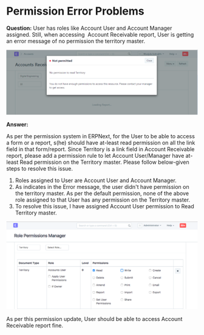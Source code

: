 
# Permission Error Problems



**Question:** User has roles like Account User and Account Manager assigned. Still, when accessing  Account Receivable report, User is getting an error message of no permission the territory master.


![Report Permission Error](/files/report-permission-1.png)


**Answer:**


As per the permission system in ERPNext, for the User to be able to access a form or a report, s(he) should have at-least read permission on all the link field in that form/report. Since Territory is a link field in Account Receivable report, please add a permission rule to let Account User/Manager have at-least Read permission on the Territory master. Please follow below-given steps to resolve this issue.


1. Roles assigned to User are Account User and Account Manager.
2. As indicates in the Error message, the user didn't have permission on the territory master. As per the default permission, none of the above role assigned to that User has any permission on the Territory master.
3. To resolve this issue, I have assigned Account User permission to Read Territory master.


![Permission Manager](/files/report-permission-2.png)


As per this permission update, User should be able to access Account Receivable report fine.




